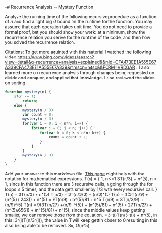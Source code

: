 -# Recurrence Analysis -- Mystery Function

Analyze the running time of the following recursive procedure as a function of
$n$ and find a tight big $O$ bound on the runtime for the function. You may
assume that each operation takes unit time. You do not need to provide a formal
proof, but you should show your work: at a minimum, show the recurrence relation
you derive for the runtime of the code, and then how you solved the recurrence
relation.

Citations: To get more aquinted with this material I watched the following video https://www.bing.com/videos/search?view=detail&q=recurrence+analysis+explained&&mid=CFA473EE1A555E67A339CFA473EE1A555E67A339&mmscn=mtsc&&FORM=VRDGAR . I also learned more on recurrence analysis through changes being requested on divide and conquer, and applied that knowledge. I also reviewed the slides on sorting.

```javascript
function mystery(n) {
    if(n <= 1)
        return;
    else {
        mystery(n / 3);
        var count = 0;
        mystery(n / 3);
        for(var i = 0; i < n*n; i++) {
            for(var j = 0; j < n; j++) {
                for(var k = 0; k < n*n; k++) {
                    count = count + 1;
                }
            }
        }
        mystery(n / 3);
    }
}
```

Add your answer to this markdown file. [This
page](https://docs.github.com/en/get-started/writing-on-github/working-with-advanced-formatting/writing-mathematical-expressions)
might help with the notation for mathematical expressions.
T(n) = {
1, n <=1
3T(n/3) + n^(5), n > 1, since in this function there are 3 recursive calls, n going through the for loops is 5 times, and the data gets smaller by 1/3 with every recursive call.
}
T(n)   = 3T(n/3) + n^(5)
T(n/3) = 3T(n/3/3) + (n/3)^(5)
T(n)   = 3(3T(n/9) + (n^(5) / 243)) + n^(5)
       = 9T(n/9) + n^(5)/81 + n^5
T(n/9) = 3T(n/3/9) + (n/9)^(5)
T(n)   = 9(3T(n/27) +(n/9) ^(5)) + (n^(5)/81) + n^(5)
       = 27T(n/27) + (n^(5)/6561) + (n^(5)/81) + n^(5), since the middle values keep getting smaller, we can remove those from the equation.
       = 3^(i)T(n/3^(i)) + n^(5), in this: 3^(i)T(n/3^(i)), the value in T will keep gettin closer to 0 resulting in this also being able to be removed.
So, $O$(n^$5$)
